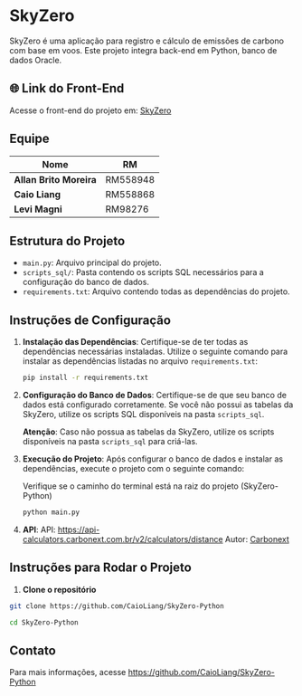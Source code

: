 # SkyZero

SkyZero é uma aplicação para registro e cálculo de emissões de carbono com base em voos. Este projeto integra back-end
em Python, banco de dados Oracle.

## 🌐 Link do Front-End

Acesse o front-end do projeto em: [SkyZero](https://fiap-gs-skyzero.vercel.app/)

## Equipe

| **Nome**                | **RM**   |
|-------------------------|----------|
| **Allan Brito Moreira** | RM558948 |
| **Caio Liang**          | RM558868 |
| **Levi Magni**          | RM98276  |

## Estrutura do Projeto

- `main.py`: Arquivo principal do projeto.
- `scripts_sql/`: Pasta contendo os scripts SQL necessários para a configuração do banco de dados.
- `requirements.txt`: Arquivo contendo todas as dependências do projeto.

## Instruções de Configuração

1. **Instalação das Dependências**:
    Certifique-se de ter todas as dependências necessárias instaladas. Utilize o seguinte comando para instalar as dependências listadas no arquivo `requirements.txt`:

    ```sh
    pip install -r requirements.txt
    ```

2. **Configuração do Banco de Dados**:
    Certifique-se de que seu banco de dados está configurado corretamente. Se você não possui as tabelas da SkyZero, utilize os scripts SQL disponíveis na pasta `scripts_sql`.

    **Atenção**: Caso não possua as tabelas da SkyZero, utilize os scripts disponíveis na pasta `scripts_sql` para criá-las.

3. **Execução do Projeto**:
    Após configurar o banco de dados e instalar as dependências, execute o projeto com o seguinte comando:
    
    Verifique se o caminho do terminal está na raiz do projeto (SkyZero-Python)

    ```sh
    python main.py
    ```

3. **API**:
    API: https://api-calculators.carbonext.com.br/v2/calculators/distance
    Autor: [Carbonext](https://www.carbonext.com.br)

## Instruções para Rodar o Projeto

1. **Clone o repositório**

  ```bash
  git clone https://github.com/CaioLiang/SkyZero-Python
  ```

  ```bash
  cd SkyZero-Python
  ```

## Contato

Para mais informações, acesse https://github.com/CaioLiang/SkyZero-Python